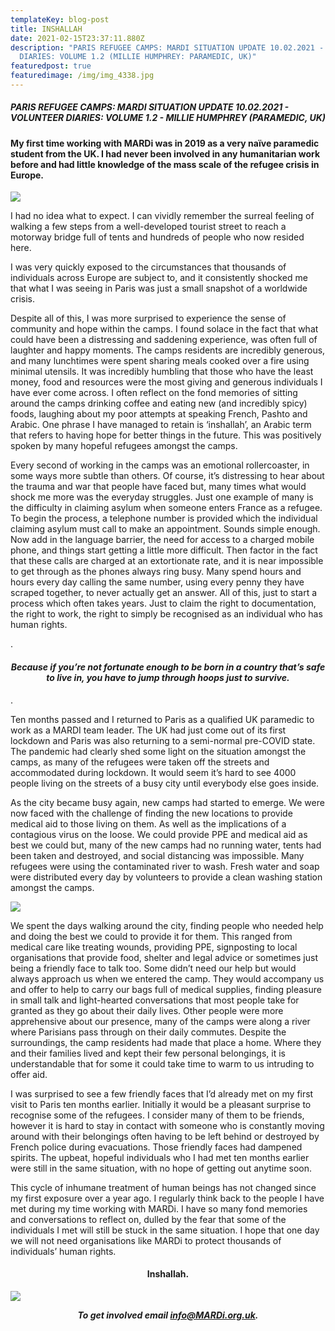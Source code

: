 ```yaml
---
templateKey: blog-post
title: INSHALLAH
date: 2021-02-15T23:37:11.880Z
description: "PARIS REFUGEE CAMPS: MARDI SITUATION UPDATE 10.02.2021 - VOLUNTEER
  DIARIES: VOLUME 1.2 (MILLIE HUMPHREY: PARAMEDIC, UK)"
featuredpost: true
featuredimage: /img/img_4338.jpg
---
```

##### PARIS REFUGEE CAMPS: MARDI SITUATION UPDATE 10.02.2021 - VOLUNTEER DIARIES: VOLUME 1.2 - MILLIE HUMPHREY (PARAMEDIC, UK)

#### My first time working with MARDi was in 2019 as a very naïve paramedic student from the UK. I had never been involved in any humanitarian work before and had little knowledge of the mass scale of the refugee crisis in Europe.

![](/img/img_4338.jpg)

I had no idea what to expect. I can vividly remember the surreal feeling of walking a few steps from a well-developed tourist street to reach a motorway bridge full of tents and hundreds of people who now resided here.

I was very quickly exposed to the circumstances that thousands of individuals across Europe are subject to, and it consistently shocked me that what I was seeing in Paris was just a small snapshot of a worldwide crisis.

Despite all of this, I was more surprised to experience the sense of community and hope within the camps. I found solace in the fact that what could have been a distressing and saddening experience, was often full of laughter and happy moments. The camps residents are incredibly generous, and many lunchtimes were spent sharing meals cooked over a fire using minimal utensils. It was incredibly humbling that those who have the least money, food and resources were the most giving and generous individuals I have ever come across. I often reflect on the fond memories of sitting around the camps drinking coffee and eating new (and incredibly spicy) foods, laughing about my poor attempts at speaking French, Pashto and Arabic. One phrase I have managed to retain is ‘inshallah’, an Arabic term that refers to having hope for better things in the future. This was positively spoken by many hopeful refugees amongst the camps.

Every second of working in the camps was an emotional rollercoaster, in some ways more subtle than others. Of course, it’s distressing to hear about the trauma and war that people have faced but, many times what would shock me more was the everyday struggles. Just one example of many is the difficulty in claiming asylum when someone enters France as a refugee. To begin the process, a telephone number is provided which the individual claiming asylum must call to make an appointment. Sounds simple enough. Now add in the language barrier, the need for access to a charged mobile phone, and things start getting a little more difficult. Then factor in the fact that these calls are charged at an extortionate rate, and it is near impossible to get through as the phones always ring busy. Many spend hours and hours every day calling the same number, using every penny they have scraped together, to never actually get an answer. All of this, just to start a process which often takes years. Just to claim the right to documentation, the right to work, the right to simply be recognised as an individual who has human rights. 

.

#### <center> *Because if you’re not fortunate enough to be born in a country that’s safe to live in, you have to jump through hoops just to survive.* </center>

.

Ten months passed and I returned to Paris as a qualified UK paramedic to work as a MARDI team leader. The UK had just come out of its first lockdown and Paris was also returning to a semi-normal pre-COVID state. The pandemic had clearly shed some light on the situation amongst the camps, as many of the refugees were taken off the streets and accommodated during lockdown. It would seem it’s hard to see 4000 people living on the streets of a busy city until everybody else goes inside. 

As the city became busy again, new camps had started to emerge. We were now faced with the challenge of finding the new locations to provide medical aid to those living on them. As well as the implications of a contagious virus on the loose. We could provide PPE and medical aid as best we could but, many of the new camps had no running water, tents had been taken and destroyed, and social distancing was impossible. Many refugees were using the contaminated river to wash. Fresh water and soap were distributed every day by volunteers to provide a clean washing station amongst the camps.

![](/img/home-jumbotron.jpg)

We spent the days walking around the city, finding people who needed help and doing the best we could to provide it for them. This ranged from medical care like treating wounds, providing PPE, signposting to local organisations that provide food, shelter and legal advice or sometimes just being a friendly face to talk too. Some didn’t need our help but would always approach us when we entered the camp. They would accompany us and offer to help to carry our bags full of medical supplies, finding pleasure in small talk and light-hearted conversations that most people take for granted as they go about their daily lives. Other people were more apprehensive about our presence, many of the camps were along a river where Parisians pass through on their daily commutes. Despite the surroundings, the camp residents had made that place a home. Where they and their families lived and kept their few personal belongings, it is understandable that for some it could take time to warm to us intruding to offer aid.

I was surprised to see a few friendly faces that I’d already met on my first visit to Paris ten months earlier. Initially it would be a pleasant surprise to recognise some of the refugees. I consider many of them to be friends, however it is hard to stay in contact with someone who is constantly moving around with their belongings often having to be left behind or destroyed by French police during evacuations. Those friendly faces had dampened spirits. The upbeat, hopeful individuals who I had met ten months earlier were still in the same situation, with no hope of getting out anytime soon.

This cycle of inhumane treatment of human beings has not changed since my first exposure over a year ago. I regularly think back to the people I have met during my time working with MARDi. I have so many fond memories and conversations to reflect on, dulled by the fear that some of the individuals I met will still be stuck in the same situation. I hope that one day we will not need organisations like MARDi to protect thousands of individuals’ human rights.

#### <center> Inshallah. </center>

![](/img/eklfjjew.jpg)

***<center> To get involved email info@MARDi.org.uk. </center>***